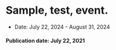 # Sample, test, event.

- <!-- test commment --> Date: July 22, 2024 - August 31, 2024 <!-- August 22-30 in 2023 -->


#### Publication date:  July 22, 2021

<!---
Publish: yes
Categories: development, collaboration
Topics: software engineering, projects and organizations
Tags: survey
Level: 2
Prerequisites: default
Aggregate: none
--->

